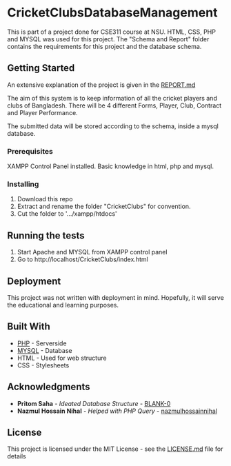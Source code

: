 # CricketClubsDatabaseManagement

This is part of a project done for CSE311 course at NSU. HTML, CSS, PHP and MYSQL was used for this project. The "Schema and Report" folder contains the requirements for this project and the database schema.

## Getting Started

An extensive explanation of the project is given in the [REPORT.md](REPORT.md)

The aim of this system is to keep information of all the cricket players and clubs of
Bangladesh. There will be 4 different Forms, Player, Club, Contract and Player Performance. 

The submitted data will be stored according to the schema, inside a mysql database.

### Prerequisites

XAMPP Control Panel installed.
Basic knowledge in html, php and mysql.

### Installing

1. Download this repo
2. Extract and rename the folder "CricketClubs" for convention.
3. Cut the folder to '.../xampp/htdocs'

## Running the tests

1. Start Apache and MYSQL from XAMPP control panel
2. Go to http://localhost/CricketClubs/index.html


## Deployment

This project was not written with deployment in mind. Hopefully, it will serve the educational and learning purposes.

## Built With

* [PHP](http://php.net/) - Serverside 
* [MYSQL](https://www.mysql.com/) - Database
* HTML - Used for web structure
* CSS - Stylesheets


## Acknowledgments

* **Pritom Saha** - *Ideated Database Structure* - [BLANK-0](https://github.com/BLANK-0)
* **Nazmul Hossain Nihal** - *Helped with PHP Query* - [nazmulhossainnihal](https://github.com/nazmulhossainnihal)

## License

This project is licensed under the MIT License - see the [LICENSE.md](LICENSE.md) file for details
